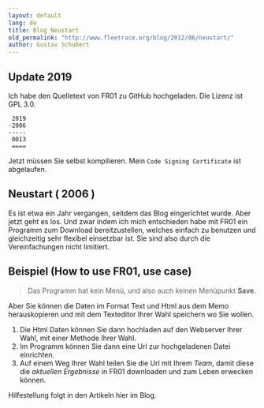 ```yaml
---
layout: default
lang: de
title: Blog Neustart
old_permalink: "http://www.fleetrace.org/blog/2012/06/neustart/"
author: Gustav Schubert
---
```


## Update 2019

Ich habe den Quelletext von FR01 zu GitHub hochgeladen.
Die Lizenz ist GPL 3.0.

```
 2019
-2006
-----
 0013
 ====
```

Jetzt müssen Sie selbst kompilieren.
Mein `Code Signing Certificate` ist abgelaufen.

## Neustart ( 2006 )

Es ist etwa ein Jahr vergangen, seitdem das Blog eingerichtet wurde. 
Aber jetzt geht es los. 
Und zwar indem ich mich entschieden habe 
mit FR01 ein Programm zum Download bereitzustellen, 
welches einfach zu benutzen und gleichzeitig sehr flexibel einsetzbar ist.
Sie sind also durch die Vereinfachungen nicht limitiert.

## Beispiel (How to use FR01, use case)

> Das Programm hat kein Menü, und also auch keinen Menüpunkt **Save**.

Aber Sie können die Daten im Format Text und Html aus dem Memo herauskopieren 
und mit dem Texteditor Ihrer Wahl speichern wo Sie wollen.

1. Die Html Daten können Sie dann hochladen auf den Webserver Ihrer Wahl, 
mit einer Methode Ihrer Wahl. 
2. Im Programm können Sie dann eine Url zur hochgeladenen Datei einrichten. 
3. Auf einem Weg Ihrer Wahl teilen Sie die Url mit Ihrem *Team*, 
damit diese die *aktuellen Ergebnisse* in FR01 downloaden und zum Leben erwecken können.

Hilfestellung folgt in den Artikeln hier im Blog.